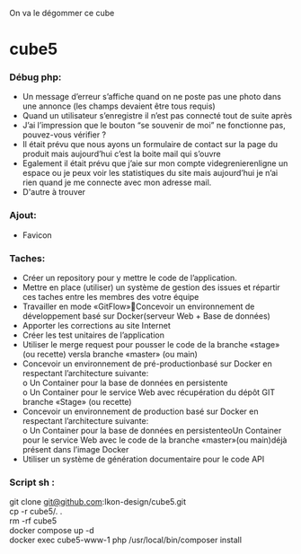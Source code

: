 On va le dégommer ce cube

# cube5


<h3> Débug php: </h3> 

* Un message d’erreur s’affiche quand on ne poste pas une photo dans une annonce (les champs devaient être tous requis) 
* Quand un utilisateur s’enregistre il n’est pas connecté tout de suite après 
* J’ai l’impression que le bouton “se souvenir de moi” ne fonctionne pas, pouvez-vous vérifier ? 
* Il était prévu que nous ayons un formulaire de contact sur la page du produit mais aujourd’hui c’est la boite mail qui s’ouvre
* Egalement il était prévu que j’aie sur mon compte videgrenierenligne un espace ou je peux voir les statistiques du site mais aujourd’hui je n’ai rien quand je me connecte avec mon adresse mail. 
* D'autre à trouver

<h3> Ajout: </h3> 

* Favicon


<h3> Taches: </h3>

* Créer un repository pour y mettre le code de l’application. <br>
* Mettre en place (utiliser) un système de gestion des issues et répartir ces taches entre les membres des votre équipe <br>
* Travailler en mode «GitFlow»Concevoir un environnement de développement basé sur Docker(serveur Web + Base de données) <br>
* Apporter les corrections au site Internet <br>
* Créer les test unitaires de l’application <br>
* Utiliser le merge request pour pousser le code de la branche «stage» (ou recette) versla branche «master» (ou main) <br>
* Concevoir un environnement de pré-productionbasé sur Docker en respectant l’architecture suivante: <br>
	o Un Container pour la base de données en persistente <br>
	o Un Container pour le service Web avec récupération du dépôt GIT branche «Stage» (ou recette) <br>
* Concevoir un environnement de production basé sur Docker en respectant l’architecture suivante: <br>
	o Un Container pour la base de données en persistenteoUn Container pour le service Web avec le code de la branche «master»(ou main)déjà présent dans l’image Docker <br>
* Utiliser un système de génération documentaire pour le code API <br>

<h3> Script sh : </h3>

git clone git@github.com:Ikon-design/cube5.git <br>
cp -r cube5/. . <br>
rm -rf cube5 <br>
docker compose up -d <br>
docker exec cube5-www-1 php /usr/local/bin/composer install <br>
